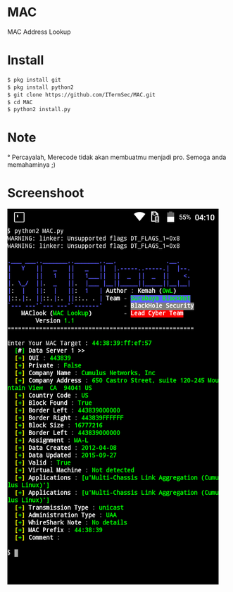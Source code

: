 # MAC
MAC Address Lookup
# Install
```bash
$ pkg install git
$ pkg install python2
$ git clone https://github.com/ITermSec/MAC.git
$ cd MAC
$ python2 install.py
```
# Note 
° Percayalah, Merecode tidak akan membuatmu menjadi pro. Semoga anda memahaminya ;)
# Screenshoot
<img src="MAC.png"/>
